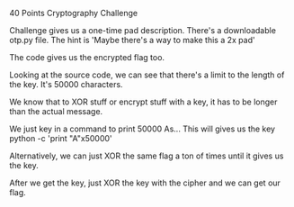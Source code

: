 40 Points Cryptography Challenge

Challenge gives us a one-time pad description. 
There's a downloadable otp.py file.
The hint is 'Maybe there's a way to make this a 2x pad'

The code gives us the encrypted flag too.

Looking at the source code, we can see that there's a limit to the length of the key.
It's 50000 characters.

We know that to XOR stuff or encrypt stuff with a key, it has to be longer than the actual message.

We just key in a command to print 50000 As...
This will gives us the key
python -c 'print "A"x50000'

Alternatively, we can just XOR the same flag a ton of times until it gives us the key.

After we get the key, just XOR the key with the cipher and we can get our flag.


